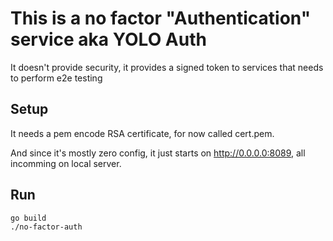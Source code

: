 # This is a no factor "Authentication" service aka YOLO Auth

It doesn't provide security, it provides a signed token to services that needs to perform e2e testing

## Setup

It needs a pem encode RSA certificate, for now called cert.pem.

And since it's mostly zero config, it just starts on <http://0.0.0.0:8089>, all incomming on local server.

## Run

```bash
go build
./no-factor-auth
```
